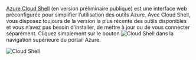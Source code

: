 
[Azure Cloud Shell](../articles/cloud-shell/quickstart.md) (en version préliminaire publique) est une interface web préconfigurée pour simplifier l’utilisation des outils Azure. Avec Cloud Shell, vous disposez toujours de la version la plus récente des outils disponibles et vous n’avez pas besoin d’installer, de mettre à jour ou de vous connecter séparément. Cliquez simplement sur le bouton ![Cloud Shell](./media/cloud-shell-portal/cs-button.png) dans la navigation supérieure du portail Azure. 

![Cloud Shell](./media/cloud-shell-portal/cloud-shell.png)
 








